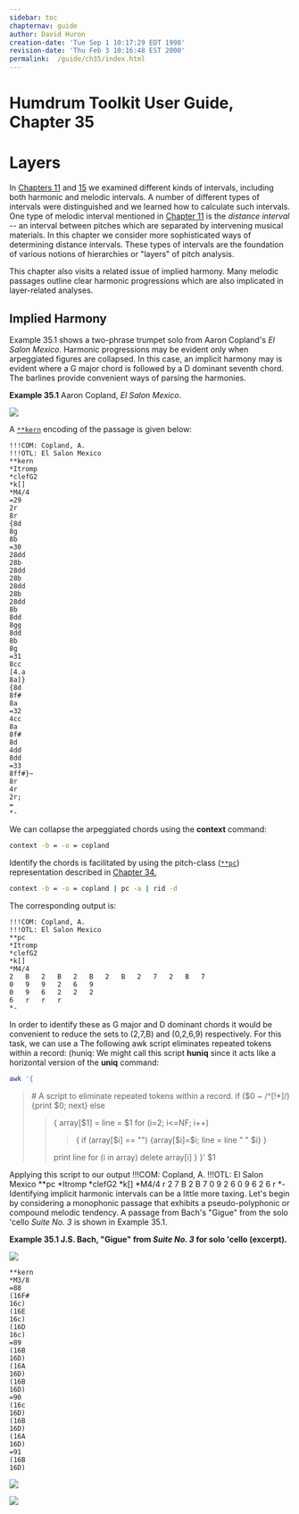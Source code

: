```yaml
---
sidebar: toc
chapternav: guide
author: David Huron
creation-date: 'Tue Sep 1 10:17:29 EDT 1998'
revision-date: 'Thu Feb 3 10:16:48 EST 2000'
permalink:	/guide/ch35/index.html
---
```



Humdrum Toolkit User Guide, Chapter 35
=========

Layers
======

In [Chapters 11](/guide/ch11) and [15](/guide/ch15) we examined
different kinds of intervals, including both harmonic and melodic
intervals. A number of different types of intervals were distinguished
and we learned how to calculate such intervals. One type of melodic
interval mentioned in [Chapter 11](/guide/ch11) is the *distance
interval* \-- an interval between pitches which are separated by
intervening musical materials. In this chapter we consider more
sophisticated ways of determining distance intervals. These types of
intervals are the foundation of various notions of hierarchies or
"layers" of pitch analysis.

This chapter also visits a related issue of implied harmony. Many
melodic passages outline clear harmonic progressions which are also
implicated in layer-related analyses.


Implied Harmony
---------------

Example 35.1 shows a two-phrase trumpet solo from Aaron Copland\'s *El
Salon Mexico*. Harmonic progressions may be evident only when
arpeggiated figures are collapsed. In this case, an implicit harmony may
is evident where a G major chord is followed by a D dominant seventh
chord. The barlines provide convenient ways of parsing the harmonies.

**Example 35.1** Aaron Copland, *El Salon Mexico*.

![](guide.figures/guide35.4.gif)

A [`**kern`](/rep/kern) encoding of the passage is
given below:

```humdrum
!!!COM: Copland, A.
!!!OTL: El Salon Mexico
**kern
*Itromp
*clefG2
*k[]
*M4/4
=29
2r
8r
{8d
8g
8b
=30
28dd
28b
28dd
28b
28dd
28b
28dd
8b
8dd
8gg
8dd
8b
8g
=31
8cc
[4.a
8a]}
{8d
8f#
8a
=32
4cc
8a
8f#
8d
4dd
8dd
=33
8ff#}~
8r
4r
2r;
=
*-
```

We can collapse the arpeggiated chords using the **context** command:

```bash
context -b = -o = copland
```

Identify the chords is facilitated by using the pitch-class
([`**pc`](/rep/pc)) representation described in
[Chapter 34.](/guide/ch34)

```bash
context -b = -o = copland | pc -a | rid -d
```

The corresponding output is:

```humdrum
!!!COM: Copland, A.
!!!OTL: El Salon Mexico
**pc
*Itromp
*clefG2
*k[]
*M4/4
2	B	2	B	2	B	2	B	2	7	2	B	7
0	9	9	2	6	9
0	9	6	2	2	2
6	r	r	r
*-
```

In order to identify these as G major and D dominant chords it would be
convenient to reduce the sets to (2,7,B) and (0,2,6,9) respectively. For
this task, we can use a The following awk script eliminates repeated
tokens within a record: (huniq: We might call this script **huniq**
since it acts like a horizontal version of the **uniq** command:

```bash
awk '{
```
> \# A script to eliminate repeated tokens within a record.
> if (\$0 \~ /\^\[!\*\]/) {print \$0; next}
> else
> > { array\[\$1\] = line = \$1
> > for (i=2; i\<=NF; i++)
> >
> > > {
> > > if (array\[\$i\] == "") {array\[\$i\]=\$i; line = line " "
> > > \$i}
> > > }
> >
> > print line
> > for (i in array) delete array\[i\]
> > }
> }\' \$1

Applying this script to our output !!!COM: Copland, A. !!!OTL: El Salon
Mexico \*\*pc \*Itromp \*clefG2 \*k\[\] \*M4/4 r 2 7 B 2 B 7 0 9 2 6 0 9
6 2 6 r \*- Identifying implicit harmonic intervals can be a little more
taxing. Let\'s begin by considering a monophonic passage that exhibits a
pseudo-polyphonic or compound melodic tendency. A passage from Bach\'s
"Gigue" from the solo \'cello *Suite No. 3* is shown in Example 35.1.

**Example 35.1 J.S. Bach, "Gigue" from *Suite No. 3* for solo \'cello
(excerpt).**

![](guide.figures/guide35.1.gif)

```humdrum
**kern
*M3/8
=88
(16F#
16c)
(16E
16c)
(16D
16c)
=89
(16B
16D)
(16A
16D)
(16B
16D)
=90
(16c
16D)
(16B
16D)
(16A
16D)
=91
(16B
16D)
```

![](guide.figures/guide35.2.gif)

![](guide.figures/guide35.3.gif)

